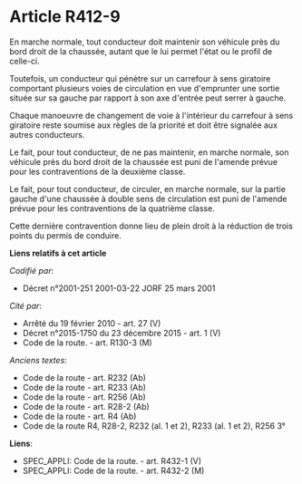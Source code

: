 # Article R412-9

En marche normale, tout conducteur doit maintenir son véhicule près du bord droit de la chaussée, autant que le lui permet
l'état ou le profil de celle-ci.

Toutefois, un conducteur qui pénètre sur un carrefour à sens giratoire comportant plusieurs voies de circulation en vue
d'emprunter une sortie située sur sa gauche par rapport à son axe d'entrée peut serrer à gauche.

Chaque manoeuvre de changement de voie à l'intérieur du carrefour à sens giratoire reste soumise aux règles de la priorité et
doit être signalée aux autres conducteurs.

Le fait, pour tout conducteur, de ne pas maintenir, en marche normale, son véhicule près du bord droit de la chaussée est
puni de l'amende prévue pour les contraventions de la deuxième classe.

Le fait, pour tout conducteur, de circuler, en marche normale, sur la partie gauche d'une chaussée à double sens de
circulation est puni de l'amende prévue pour les contraventions de la quatrième classe.

Cette dernière contravention donne lieu de plein droit à la réduction de trois points du permis de conduire.

**Liens relatifs à cet article**

_Codifié par_:

  - Décret n°2001-251 2001-03-22 JORF 25 mars 2001

_Cité par_:

  - Arrêté du 19 février 2010 - art. 27 (V)
  - Décret n°2015-1750 du 23 décembre 2015 - art. 1 (V)
  - Code de la route. - art. R130-3 (M)

_Anciens textes_:

  - Code de la route - art. R232 (Ab)
  - Code de la route - art. R233 (Ab)
  - Code de la route - art. R256 (Ab)
  - Code de la route - art. R28-2 (Ab)
  - Code de la route - art. R4 (Ab)
  - Code de la route R4, R28-2, R232 (al. 1 et 2), R233 (al. 1 et 2), R256 3°

**Liens**:

  - SPEC_APPLI: Code de la route. - art. R432-1 (V)
  - SPEC_APPLI: Code de la route. - art. R432-2 (M)
